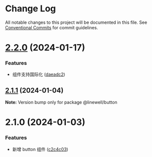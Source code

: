 # Change Log

All notable changes to this project will be documented in this file.
See [Conventional Commits](https://conventionalcommits.org) for commit guidelines.

# [2.2.0](https://git.linewellcloud.com/FJNW/dept_zwfw/fed/all-in-one-v2/compare/@linewell/button@2.1.1...@linewell/button@2.2.0) (2024-01-17)

### Features

- 组件支持国际化 ([daeadc2](https://git.linewellcloud.com/FJNW/dept_zwfw/fed/all-in-one-v2/commits/daeadc2d83a03f05be32e86d69576a06c0656f57))

## [2.1.1](https://git.linewellcloud.com/FJNW/dept_zwfw/fed/all-in-one-v2/compare/@linewell/button@2.1.0...@linewell/button@2.1.1) (2024-01-04)

**Note:** Version bump only for package @linewell/button

# 2.1.0 (2024-01-03)

### Features

- 新增 button 组件 ([c2c4c03](https://git.linewellcloud.com/FJNW/dept_zwfw/fed/all-in-one-v2/commits/c2c4c0363b0b038fdcb86c5bc4cabd847d68b163))
